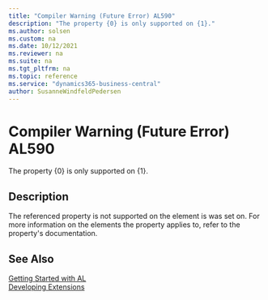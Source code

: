 ```yaml
---
title: "Compiler Warning (Future Error) AL590"
description: "The property {0} is only supported on {1}."
ms.author: solsen
ms.custom: na
ms.date: 10/12/2021
ms.reviewer: na
ms.suite: na
ms.tgt_pltfrm: na
ms.topic: reference
ms.service: "dynamics365-business-central"
author: SusanneWindfeldPedersen
---
```

[//]: # (START>DO_NOT_EDIT)
[//]: # (IMPORTANT:Do not edit any of the content between here and the END>DO_NOT_EDIT.)
[//]: # (Any modifications should be made in the .xml files in the ModernDev repo.)
# Compiler Warning (Future Error) AL590
The property {0} is only supported on {1}.


## Description
The referenced property is not supported on the element is was set on. For more information on the elements the property applies to, refer to the property's documentation.

[//]: # (IMPORTANT: END>DO_NOT_EDIT)
## See Also  
[Getting Started with AL](../devenv-get-started.md)  
[Developing Extensions](../devenv-dev-overview.md)  
